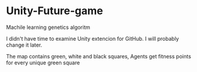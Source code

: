 # Unity-Future-game
Machile learning genetics algoritm

I didn't have time to examine Unity extencion for GitHub.
I will probably change it later.

The map contains green, white and black squares, 
Agents get fitness points for every unique green square
